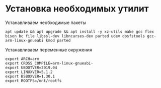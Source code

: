 # Установка необходимых утилит
Устанавливаем необходимые пакеты
```
apt update && apt upgrade && apt install -y xz-utils make gcc flex bison bc file libssl-dev libncurses-dev parted udev dosfstools gcc-arm-linux-gnueabi kmod parted
```
Устанавливаем переменные окружения
```
export ARCH=arm
export CROSS_COMPILE=arm-linux-gnueabi-
export UBOOTVER=2019.04
export LINUXVER=5.1.2
export BSBOXVER=1.30.1
export ROOTFS=/mnt/rootfs
```
